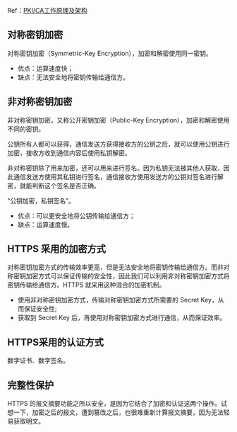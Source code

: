 Ref：[PKI/CA工作原理及架构](https://www.jianshu.com/p/c65fa3af1c01)

## 对称密钥加密

对称密钥加密（Symmetric-Key Encryption），加密和解密使用同一密钥。

- 优点：运算速度快；
- 缺点：无法安全地将密钥传输给通信方。

## 非对称密钥加密

非对称密钥加密，又称公开密钥加密（Public-Key Encryption），加密和解密使用不同的密钥。

公钥所有人都可以获得，通信发送方获得接收方的公钥之后，就可以使用公钥进行加密，接收方收到通信内容后使用私钥解密。

非对称密钥除了用来加密，还可以用来进行签名。因为私钥无法被其他人获取，因此通信发送方使用其私钥进行签名，通信接收方使用发送方的公钥对签名进行解密，就能判断这个签名是否正确。

“公钥加密，私钥签名”。

- 优点：可以更安全地将公钥传输给通信方；
- 缺点：运算速度慢。

## HTTPS 采用的加密方式

对称密钥加密方式的传输效率更高，但是无法安全地将密钥传输给通信方。而非对称密钥加密方式可以保证传输的安全性，因此我们可以利用非对称密钥加密方式将密钥传输给通信方。HTTPS 就采用这种混合的加密机制。

- 使用非对称密钥加密方式，传输对称密钥加密方式所需要的 Secret Key，从而保证安全性;
- 获取到 Secret Key 后，再使用对称密钥加密方式进行通信，从而保证效率。

## HTTPS采用的认证方式

数字证书、数字签名。

## 完整性保护

HTTPS 的报文摘要功能之所以安全，是因为它结合了加密和认证这两个操作。试想一下，加密之后的报文，遭到篡改之后，也很难重新计算报文摘要，因为无法轻易获取明文。